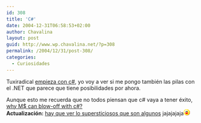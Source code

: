 ```yaml
---
id: 308
title: 'C#'
date: 2004-12-31T06:58:53+02:00
author: Chavalina
layout: post
guid: http://www.wp.chavalina.net/?p=308
permalink: /2004/12/31/post-308/
categories:
  - Curiosidades
---
```

Tuxiradical <a href="http://tuxiradical.bitacoras.com/index.php?id=13" target="_blank">empieza con c#</a>, yo voy a ver si me pongo también las pilas con el .NET que parece que tiene posibilidades por ahora.

Aunque esto me recuerda que no todos piensan que c# vaya a tener éxito, <a href="http://khason.biz/blog/2004/12/why-microsoft-can-blow-off-with-c.html" target="_blank">why M$ can blow-off with c#?</a>  
**Actualización:** <a href="http://khason.biz/blog/2004/12/fw-why-microsoft-can-blow-off-with-c.html" target="_blank">hay que ver lo supersticiosos que son algunos</a> jajajajaja![emo](/imagenes/emoticonos/risa.gif)